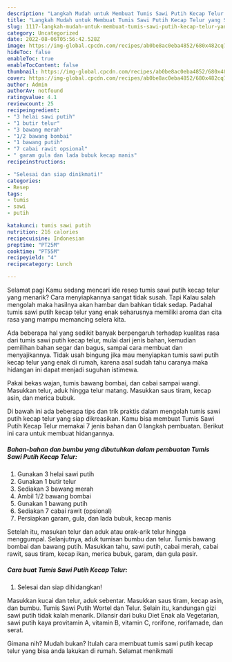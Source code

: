 ```yaml
---
description: "Langkah Mudah untuk Membuat Tumis Sawi Putih Kecap Telur yang Sempurna, Buat Buka Puasa Enak"
title: "Langkah Mudah untuk Membuat Tumis Sawi Putih Kecap Telur yang Sempurna, Buat Buka Puasa Enak"
slug: 1117-langkah-mudah-untuk-membuat-tumis-sawi-putih-kecap-telur-yang-sempurna-buat-buka-puasa-enak
category: Uncategorized
date: 2022-08-06T05:56:42.528Z
image: https://img-global.cpcdn.com/recipes/ab0be8ac0eba4852/680x482cq70/tumis-sawi-putih-kecap-telur-foto-resep-utama.jpg
hideToc: false
enableToc: true
enableTocContent: false
thumbnail: https://img-global.cpcdn.com/recipes/ab0be8ac0eba4852/680x482cq70/tumis-sawi-putih-kecap-telur-foto-resep-utama.jpg
cover: https://img-global.cpcdn.com/recipes/ab0be8ac0eba4852/680x482cq70/tumis-sawi-putih-kecap-telur-foto-resep-utama.jpg
author: Admin
authorAv: notfound
ratingvalue: 4.1
reviewcount: 25
recipeingredient:
- "3 helai sawi putih"
- "1 butir telur"
- "3 bawang merah"
- "1/2 bawang bombai"
- "1 bawang putih"
- "7 cabai rawit opsional"
- " garam gula dan lada bubuk kecap manis"
recipeinstructions:

- "Selesai dan siap dinikmati!"
categories:
- Resep
tags:
- tumis
- sawi
- putih

katakunci: tumis sawi putih 
nutrition: 216 calories
recipecuisine: Indonesian
preptime: "PT25M"
cooktime: "PT55M"
recipeyield: "4"
recipecategory: Lunch

---
```



Selamat pagi Kamu sedang mencari ide resep tumis sawi putih kecap telur yang menarik? Cara menyiapkannya sangat tidak susah. Tapi Kalau salah mengolah maka hasilnya akan hambar dan bahkan tidak sedap. Padahal tumis sawi putih kecap telur yang enak seharusnya memiliki aroma dan cita rasa yang mampu memancing selera kita.


Ada beberapa hal yang sedikit banyak berpengaruh terhadap kualitas rasa dari tumis sawi putih kecap telur, mulai dari jenis bahan, kemudian pemilihan bahan segar dan bagus, sampai cara membuat dan menyajikannya. Tidak usah bingung jika mau menyiapkan tumis sawi putih kecap telur yang enak di rumah, karena asal sudah tahu caranya maka hidangan ini dapat menjadi suguhan istimewa.

Pakai bekas wajan, tumis bawang bombai, dan cabai sampai wangi. Masukkan telur, aduk hingga telur matang. Masukkan saus tiram, kecap asin, dan merica bubuk.


Di bawah ini ada beberapa tips dan trik praktis dalam mengolah tumis sawi putih kecap telur yang siap dikreasikan. Kamu bisa membuat Tumis Sawi Putih Kecap Telur memakai 7 jenis bahan dan 0 langkah pembuatan. Berikut ini cara untuk membuat hidangannya.

<!--inarticleads1-->

##### Bahan-bahan dan bumbu yang dibutuhkan dalam pembuatan Tumis Sawi Putih Kecap Telur:

1. Gunakan 3 helai sawi putih
1. Gunakan 1 butir telur
1. Sediakan 3 bawang merah
1. Ambil 1/2 bawang bombai
1. Gunakan 1 bawang putih
1. Sediakan 7 cabai rawit (opsional)
1. Persiapkan  garam, gula, dan lada bubuk, kecap manis


Setelah itu, masukan telur dan aduk atau orak-arik telur hingga menggumpal. Selanjutnya, aduk tumisan bumbu dan telur. Tumis bawang bombai dan bawang putih. Masukkan tahu, sawi putih, cabai merah, cabai rawit, saus tiram, kecap ikan, merica bubuk, garam, dan gula pasir. 

<!--inarticleads2-->

##### Cara buat Tumis Sawi Putih Kecap Telur:


1. Selesai dan siap dihidangkan!

Masukkan kucai dan telur, aduk sebentar. Masukkan saus tiram, kecap asin, dan bumbu. Tumis Sawi Putih Wortel dan Telur. Selain itu, kandungan gizi sawi putih tidak kalah menarik. Dilansir dari buku Diet Enak ala Vegetarian, sawi putih kaya provitamin A, vitamin B, vitamin C, rorifone, rorifamade, dan serat. 

Gimana nih? Mudah bukan? Itulah cara membuat tumis sawi putih kecap telur yang bisa anda lakukan di rumah. Selamat menikmati
